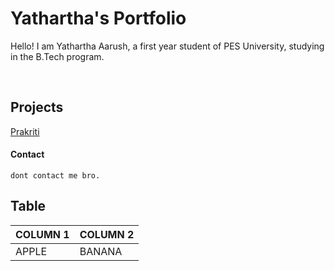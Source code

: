 # Yathartha's Portfolio

Hello! I am Yathartha Aarush, a first year student of PES University, studying in the B.Tech program.

<br>

## Projects

[Prakriti](https://github.com/Yathartha19/Prakriti)

#### Contact

```dont contact me bro.```

## Table

COLUMN 1 |  COLUMN 2
---------|-----------
APPLE    |  BANANA

